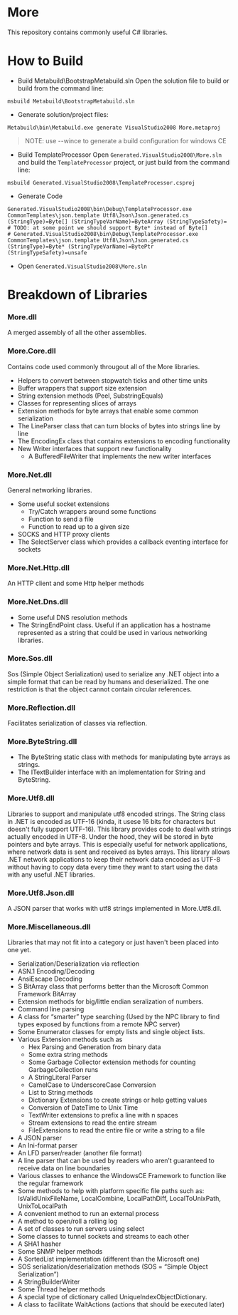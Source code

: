 More
========================================================
This repository contains commonly useful C# libraries.

How to Build
========================================================
* Build Metabuild\BootstrapMetabuild.sln
Open the solution file to build or build from the command line:
```
msbuild Metabuild\BootstrapMetabuild.sln
```

* Generate solution/project files:
```
Metabuild\bin\Metabuild.exe generate VisualStudio2008 More.metaproj
```
> NOTE: use --wince to generate a build configuration for windows CE

* Build TemplateProcessor
Open `Generated.VisualStudio2008\More.sln` and build the `TemplateProcessor` project, or just build from the command line:
```
msbuild Generated.VisualStudio2008\TemplateProcessor.csproj
```

* Generate Code
```
Generated.VisualStudio2008\bin\Debug\TemplateProcessor.exe CommonTemplates\json.template Utf8\Json\Json.generated.cs (StringType)=Byte[] (StringTypeVarName)=ByteArray (StringTypeSafety)=
# TODO: at some point we should support Byte* instead of Byte[]
# Generated.VisualStudio2008\bin\Debug\TemplateProcessor.exe CommonTemplates\json.template Utf8\Json\Json.generated.cs (StringType)=Byte* (StringTypeVarName)=BytePtr (StringTypeSafety)=unsafe
```

* Open `Generated.VisualStudio2008\More.sln`

Breakdown of Libraries
========================================================
### More.dll
A merged assembly of all the other assemblies.

### More.Core.dll
Contains code used commonly througout all of the More libraries.

* Helpers to convert between stopwatch ticks and other time units
* Buffer wrappers that support size extension
* String extension methods (Peel, SubstringEquals)
* Classes for representing slices of arrays
* Extension methods for byte arrays that enable some common serialization
* The LineParser class that can turn blocks of bytes into strings line by line
* The EncodingEx class that contains extensions to encoding functionality
* New Writer interfaces that support new functionality
    - A BufferedFileWriter that implements the new writer interfaces

### More.Net.dll
General networking libraries.

* Some useful socket extensions
  * Try/Catch wrappers around some functions
  * Function to send a file
  * Function to read up to a given size
* SOCKS and HTTP proxy clients
* The SelectServer class which provides a callback eventing interface for sockets

### More.Net.Http.dll
An HTTP client and some Http helper methods

### More.Net.Dns.dll

* Some useful DNS resolution methods
* The StringEndPoint class.  Useful if an application has a hostname represented as a string that could be used in various networking libraries.

### More.Sos.dll
Sos (Simple Object Serialization) used to serialize any .NET object into a simple format that can be read by humans and deserialized. The one restriction is that the object cannot contain circular references.

### More.Reflection.dll
Facilitates serialization of classes via reflection.

### More.ByteString.dll

* The ByteString static class with methods for manipulating byte arrays as strings.
* The ITextBuilder interface with an implementation for String and ByteString.

### More.Utf8.dll
Libraries to support and manipulate utf8 encoded strings.  The String class in .NET is encoded as UTF-16 (kinda, it usese 16 bits for characters but doesn't fully support UTF-16).  This library provides code to deal with strings actually encoded in UTF-8.  Under the hood, they will be stored in byte pointers and byte arrays.  This is especially useful for network applications, where network data is sent and received as bytes arrays.  This library allows .NET network applications to keep their network data encoded as UTF-8 without having to copy data every time they want to start using the data with any useful .NET libraries.

### More.Utf8.Json.dll
A JSON parser that works with utf8 strings implemented in More.Utf8.dll.

### More.Miscellaneous.dll
Libraries that may not fit into a category or just haven't been placed into one yet.

* Serialization/Deserialization via reflection
* ASN.1 Encoding/Decoding
* AnsiEscape Decoding
* S BitArray class that performs better than the Microsoft Common Framework BitArray
* Extension methods for big/little endian seralization of numbers.
* Command line parsing
* A class for “smarter” type searching (Used by the NPC library to find types exposed by functions from a remote NPC server)
* Some Enumerator classes for empty lists and single object lists.
* Various Extension methods such as
  * Hex Parsing and Generation from binary data
  * Some extra string methods
  * Some Garbage Collector extension methods for counting GarbageCollection runs
  * A StringLiteral Parser
  * CamelCase to UnderscoreCase Conversion
  * List to String methods
  * Dictionary Extensions to create strings or help getting values
  * Conversion of DateTime to Unix Time
  * TextWriter extensions to prefix a line with n spaces
  * Stream extensions to read the entire stream
  * FileExtensions to read the entire file or write a string to a file
* A JSON parser
* An Ini-format parser
* An LFD parser/reader (another file format)
* A line parser that can be used by readers who aren’t guaranteed to receive data on line boundaries
* Various classes to enhance the WindowsCE Framework to function like the regular framework
* Some methods to help with platform specific file paths such as: IsValidUnixFileName, LocalCombine, LocalPathDiff, LocalToUnixPath, UnixToLocalPath
* A convenient method to run an external process
* A method to open/roll a rolling log
* A set of classes to run servers using select
* Some classes to tunnel sockets and streams to each other
* A SHA1 hasher
* Some SNMP helper methods
* A SortedList implementation (different than the Microsoft one)
* SOS serialization/deserialization methods (SOS = “Simple Object Serialization”)
* A StringBuilderWriter
* Some Thread helper methods
* A special type of dictionary called UniqueIndexObjectDictionary.
* A class to facilitate WaitActions (actions that should be executed later)
